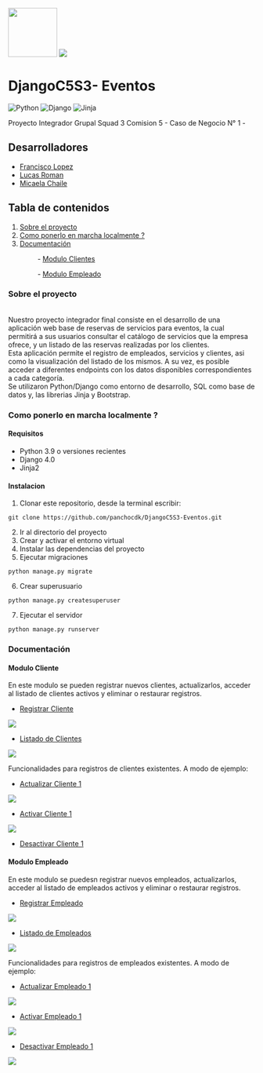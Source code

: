 <p float="left">
<img src="static\img\logo1.jpg" width="100"/>
<img src="static\img\descarga.png"/>
</p>

# DjangoC5S3- Eventos

![Python](https://img.shields.io/badge/Python-3.9-blue?style=plastic&logo=python)
![Django](https://img.shields.io/badge/Django-4.0-green?style=plastic&logo=django)
![Jinja](https://img.shields.io/badge/Jinja2-2.0-red?style=plastic&logo=jinja)

Proyecto Integrador Grupal Squad 3 Comision 5 - Caso de Negocio N° 1  - 
## Desarrolladores
* [Francisco Lopez](https://github.com/panchocdk)
* [Lucas Roman](https://github.com/lucasromanh)
* [Micaela Chaile](https://github.com/micachailee)

## Tabla de contenidos

1. [Sobre el proyecto](#sobre-el-proyecto)
2.  [Como ponerlo en marcha localmente ?](#como-ponerlo-en-marcha-localmentecomo-ponerlo-en-)
3.  [Documentación](#documentación)

&emsp;&emsp;&emsp;&emsp; - [Modulo Clientes](#modulo-cliente)

&emsp;&emsp;&emsp;&emsp; - [Modulo Empleado](#modulo-empleado)

### Sobre el proyecto
 <br/>
Nuestro proyecto integrador final consiste en el desarrollo de una aplicación web base de reservas de servicios para eventos, la cual permitirá a sus usuarios consultar el catálogo de servicios que la empresa ofrece, y un listado de las reservas realizadas por los clientes. <br /> Esta aplicación permite el registro de empleados, servicios y clientes, asi como la visualización del listado de los mismos. A su vez, es posible acceder a diferentes endpoints con los datos disponibles correspondientes a cada categoría. <br /> Se utilizaron Python/Django como entorno de desarrollo, SQL como base de datos y, las librerias Jinja y Bootstrap.

 <br/>

### Como ponerlo en marcha localmente ? 
#### Requisitos
* Python 3.9 o versiones recientes
* Django 4.0
* Jinja2
#### Instalacion
1.  Clonar este repositorio, desde la terminal escribir:
```
git clone https://github.com/panchocdk/DjangoC5S3-Eventos.git

```
2.  Ir al directorio del proyecto
3.  Crear y activar el entorno virtual
4.  Instalar las dependencias del proyecto
5.  Ejecutar migraciones
```
python manage.py migrate

```
6. Crear superusuario
```
python manage.py createsuperuser

```
7. Ejecutar el servidor 
```
python manage.py runserver

```
### Documentación 
#### Modulo Cliente
En este modulo se pueden registrar nuevos clientes, actualizarlos, acceder al listado de clientes activos y eliminar o restaurar registros.

 -  [Registrar Cliente](http://127.0.0.1:8000/crear_cliente/)

 <img src="static\img\captures\registrar_cliente.png"/>

 -  [Listado de Clientes](http://127.0.0.1:8000/listar_clientes/)

  <img src="static\img\captures\listar_clientes.png"/>

 Funcionalidades para registros de clientes existentes. A modo de ejemplo:

 -  [Actualizar Cliente 1](http://127.0.0.1:8000/actualizar_cliente/1)

<img src="static\img\captures\actualizar_cliente.png"/>

 -  [Activar Cliente 1](http://127.0.0.1:8000/activar_cliente/1)

<img src="static\img\captures\activar_cliente.png"/>

 -  [Desactivar Cliente 1](http://127.0.0.1:8000/desactivar_cliente/1)

#### Modulo Empleado
En este modulo se puedesn registrar nuevos empleados, actualizarlos, acceder al listado de empleados activos y eliminar o restaurar registros.

 -  [Registrar Empleado](http://127.0.0.1:8000/crear_empleado/)

 <img src="static\img\captures\registrar_empleado.png"/>

 -  [Listado de Empleados](http://127.0.0.1:8000/listar_empleados/)

  <img src="static\img\captures\listar_empleados.png"/>

 Funcionalidades para registros de empleados existentes. A modo de ejemplo:

 -  [Actualizar Empleado 1](http://127.0.0.1:8000/actualizar_empleado/1)

<img src="static\img\captures\actualizar_empleado.png"/>

 -  [Activar Empleado 1](http://127.0.0.1:8000/activar_empleado/1)

<img src="static\img\captures\activar_empleado.png"/>

 -  [Desactivar Empleado 1](http://127.0.0.1:8000/desactivar_empleado/1)

<img src="static\img\captures\desactivar_empleado.png"/>
 